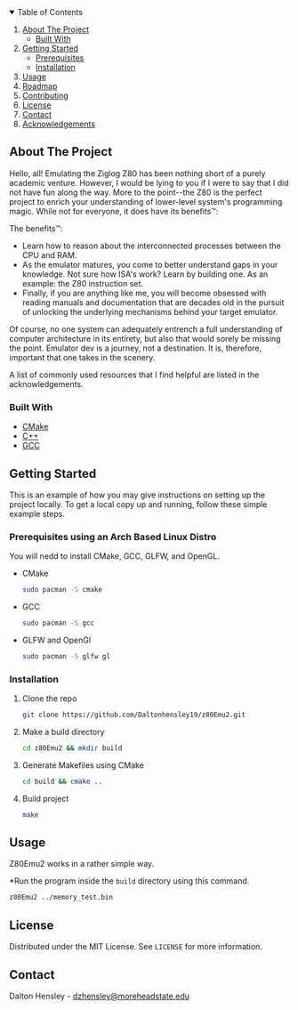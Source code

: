 
<!-- TABLE OF CONTENTS -->
<details open="open">
  <summary>Table of Contents</summary>
  <ol>
    <li>
      <a href="#about-the-project">About The Project</a>
      <ul>
        <li><a href="#built-with">Built With</a></li>
      </ul>
    </li>
    <li>
      <a href="#getting-started">Getting Started</a>
      <ul>
        <li><a href="#prerequisites">Prerequisites</a></li>
        <li><a href="#installation">Installation</a></li>
      </ul>
    </li>
    <li><a href="#usage">Usage</a></li>
    <li><a href="#roadmap">Roadmap</a></li>
    <li><a href="#contributing">Contributing</a></li>
    <li><a href="#license">License</a></li>
    <li><a href="#contact">Contact</a></li>
    <li><a href="#acknowledgements">Acknowledgements</a></li>
  </ol>
</details>




## About The Project


Hello, all! Emulating the Ziglog Z80 has been nothing short of a purely academic venture. However, I would be lying to you if I were to say that I did not have fun along the way. More to the point--the Z80 is the perfect project to enrich your understanding of lower-level system's programming magic. While not for everyone, it does have its benefits™:

The benefits™:
* Learn how to reason about the interconnected processes between the CPU and RAM.
* As the emulator matures, you come to better understand gaps in your knowledge. Not sure how ISA's work? Learn by building one. As an example: the Z80 instruction set. 
* Finally, if you are anything like me, you will become obsessed with reading manuals and documentation that are decades old in the pursuit of unlocking the underlying mechanisms behind your target emulator.  

Of course, no one system can adequately entrench a full understanding of computer architecture in its entirety, but also that would sorely be missing the point. Emulator dev is a journey, not a destination. It is, therefore, important that one takes in the scenery. 

A list of commonly used resources that I find helpful are listed in the acknowledgements.

### Built With

* [CMake](https://cmake.org/download/)
* [C++](https://support.microsoft.com/en-us/topic/the-latest-supported-visual-c-downloads-2647da03-1eea-4433-9aff-95f26a218cc0)
* [GCC](https://gcc.gnu.org/install/download.html)




## Getting Started

This is an example of how you may give instructions on setting up the project locally.
To get a local copy up and running, follow these simple example steps.

### Prerequisites using an Arch Based Linux Distro

You will nedd to install CMake, GCC, GLFW, and OpenGL.
* CMake
  ```sh
  sudo pacman -S cmake
  ```
* GCC
  ```sh
  sudo pacman -S gcc
  ```
* GLFW and OpenGl
  ```sh
  sudo pacman -S glfw gl
  ```
### Installation
1. Clone the repo
   ```sh
   git clone https://github.com/Daltonhensley19/z80Emu2.git
   ```
2. Make a build directory
   ```sh
   cd z80Emu2 && mkdir build 
   ```
3. Generate Makefiles using CMake
   ```sh
   cd build && cmake ..
   ```
3. Build project 
   ```sh
   make
   ```



## Usage

Z80Emu2 works in a rather simple way.

*Run the program inside the `build` directory using this command.
   ```sh
   z80Emu2 ../memory_test.bin
   ```
## License

Distributed under the MIT License. See `LICENSE` for more information.




## Contact

Dalton Hensley -  dzhensley@moreheadstate.edu


